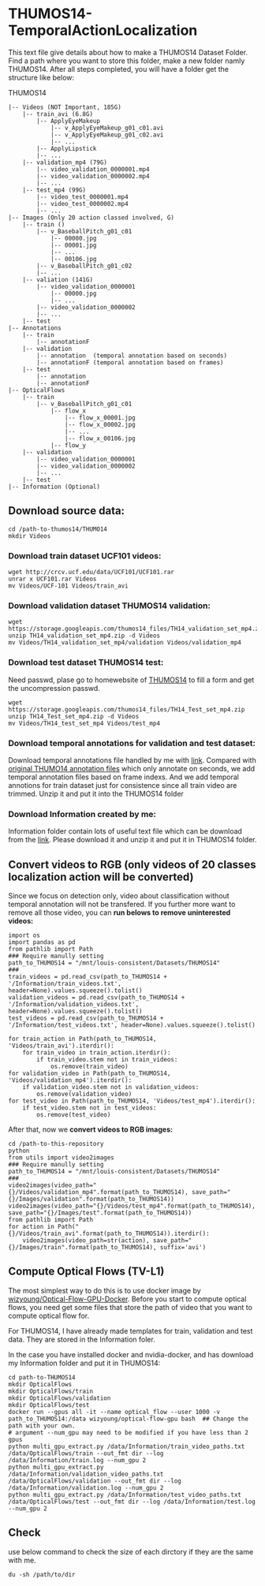 # THUMOS14-TemporalActionLocalization

This text file give details about how to make a THUMOS14 Dataset Folder. Find a path where you want to store this folder, make a new folder namly THUMOS14. After all steps completed, you will have a folder get the structure like below:

THUMOS14

	|-- Videos (NOT Important, 185G)
		|-- train_avi (6.8G)
			|-- ApplyEyeMakeup
				|-- v_ApplyEyeMakeup_g01_c01.avi
				|-- v_ApplyEyeMakeup_g01_c02.avi
				|-- ...
			|-- ApplyLipstick
			|-- ...
		|-- validation_mp4 (79G)
			|-- video_validation_0000001.mp4
			|-- video_validation_0000002.mp4
			|-- ...
		|-- test_mp4 (99G)
			|-- video_test_0000001.mp4
			|-- video_test_0000002.mp4
			|-- ...
	|-- Images (Only 20 action classed involved, G)
  		|-- train ()
			|-- v_BaseballPitch_g01_c01
				|-- 00000.jpg
				|-- 00001.jpg
				|-- ...
				|-- 00106.jpg
			|-- v_BaseballPitch_g01_c02
			|-- ...
    	|-- valiation (141G)
			|-- video_validation_0000001
				|-- 00000.jpg
				|-- ...
			|-- video_validation_0000002
			|-- ...
		|-- test
	|-- Annotations
		|-- train
			|-- annotationF
		|-- validation
			|-- annotation  (temporal annotation based on seconds)
			|-- annotationF (temporal annotation based on frames)
		|-- test
			|-- annotation
			|-- annotationF
	|-- OpticalFlows
		|-- train
			|-- v_BaseballPitch_g01_c01
				|-- flow_x
					|-- flow_x_00001.jpg
					|-- flow_x_00002.jpg
					|-- ...
					|-- flow_x_00106.jpg
				|-- flow_y
		|-- validation
			|-- video_validation_0000001
			|-- video_validation_0000002
			|-- ...
		|-- test
	|-- Information (Optional)
	
## Download source data:
```
cd /path-to-thumos14/THUMO14
mkdir Videos
```
### Download train dataset UCF101 videos:
```
wget http://crcv.ucf.edu/data/UCF101/UCF101.rar
unrar x UCF101.rar Videos
mv Videos/UCF-101 Videos/train_avi
```

### Download validation dataset THUMOS14 validation:
```
wget https://storage.googleapis.com/thumos14_files/TH14_validation_set_mp4.zip
unzip TH14_validation_set_mp4.zip -d Videos
mv Videos/TH14_validation_set_mp4/validation Videos/validation_mp4
```

### Download test dataset THUMOS14 test:
Need passwd, plase go to homewebsite of [THUMOS14](https://www.crcv.ucf.edu/THUMOS14/download.html) to fill a form and get the uncompression passwd.
```
wget https://storage.googleapis.com/thumos14_files/TH14_Test_set_mp4.zip
unzip TH14_Test_set_mp4.zip -d Videos   
mv Videos/TH14_test_set_mp4 Videos/test_mp4
```
### Download temporal annotations for validation and test dataset:
Download temporal annotations file handled by me with [link](https://drive.google.com/file/d/1Najcmh8J0LyHdgvXgLLzv0lXGhysOp3Q/view?usp=sharing). Compared with [original THUMO14 annotation files](https://www.crcv.ucf.edu/THUMOS14/download.html) which only annotate on seconds, we add temporal annotation files based on frame indexs. And we add temporal annotions for train dataset just for consistence since all train video are trimmed. Unzip it and put it into the THUMOS14 folder

### Download Information created by me:
Information folder contain lots of useful text file which can be download from the [link](https://drive.google.com/file/d/1HE67aVZEHjdd0onJF_ZEmR0Uo1Pax9ka/view?usp=sharing). Please download it and unzip it and put it in THUMOS14 folder.
## Convert videos to RGB (only videos of 20 classes localization action will be converted)
Since we focus on detection only, video about classification without temporal annotation will not be transfered. If you further more want to remove all those video, you can **run belows to remove uninterested videos:**
```
import os
import pandas as pd
from pathlib import Path
### Require manully setting
path_to_THUMOS14 = "/mnt/louis-consistent/Datasets/THUMOS14"
###
train_videos = pd.read_csv(path_to_THUMOS14 + '/Information/train_videos.txt', header=None).values.squeeze().tolist()
validation_videos = pd.read_csv(path_to_THUMOS14 + '/Information/validation_videos.txt', header=None).values.squeeze().tolist()
test_videos = pd.read_csv(path_to_THUMOS14 + '/Information/test_videos.txt', header=None).values.squeeze().tolist()

for train_action in Path(path_to_THUMOS14, 'Videos/train_avi').iterdir():
    for train_video in train_action.iterdir():
        if train_video.stem not in train_videos:
            os.remove(train_video)
for validation_video in Path(path_to_THUMOS14, 'Videos/validation_mp4').iterdir():
    if validation_video.stem not in validation_videos:
        os.remove(validation_video)
for test_video in Path(path_to_THUMOS14, 'Videos/test_mp4').iterdir():
    if test_video.stem not in test_videos:
        os.remove(test_video)
```
After that, now we **convert videos to RGB images:**

```
cd /path-to-this-repository
python
from utils import video2images
### Require manully setting
path_to_THUMOS14 = "/mnt/louis-consistent/Datasets/THUMOS14"
###
video2images(video_path="{}/Videos/validation_mp4".format(path_to_THUMOS14), save_path="{}/Images/validation".format(path_to_THUMOS14))
video2images(video_path="{}/Videos/test_mp4".format(path_to_THUMOS14), save_path="{}/Images/test".format(path_to_THUMOS14))
from pathlib import Path
for action in Path("{}/Videos/train_avi".format(path_to_THUMOS14)).iterdir():
	video2images(video_path=str(action), save_path="{}/Images/train".format(path_to_THUMOS14), suffix='avi')
```
## Compute Optical Flows (TV-L1)
The most simplest way to do this is to use docker image by [wizyoung/Optical-Flow-GPU-Docker](https://github.com/wizyoung/Optical-Flow-GPU-Docker). 
Before you start to compute optical flows, you need get some files that store the path of video that you want to compute optical flow for. 

For THUMOS14, I have already made templates for train, validation and test data. They are stored in the Information foler.

In the case you have installed docker and nvidia-docker, and has download my Information folder and put it in THUMOS14:
```
cd path-to-THUMOS14
mkdir OpticalFlows
mkdir OpticalFlows/train
mkdir OpticalFlows/validation
mkdir OpticalFlows/test
docker run --gpus all -it --name optical_flow --user 1000 -v path_to_THUMOS14:/data wizyoung/optical-flow-gpu bash  ## Change the path with your own.
# argument --num_gpu may need to be modified if you have less than 2 gpus
python multi_gpu_extract.py /data/Information/train_video_paths.txt /data/OpticalFlows/train --out_fmt dir --log /data/Information/train.log --num_gpu 2
python multi_gpu_extract.py /data/Information/validation_video_paths.txt /data/OpticalFlows/validation --out_fmt dir --log /data/Information/validation.log --num_gpu 2
python multi_gpu_extract.py /data/Information/test_video_paths.txt /data/OpticalFlows/test --out_fmt dir --log /data/Information/test.log --num_gpu 2
```

## Check
use below command to check the size of each dirctory if they are the same with me.
```
du -sh /path/to/dir
```
